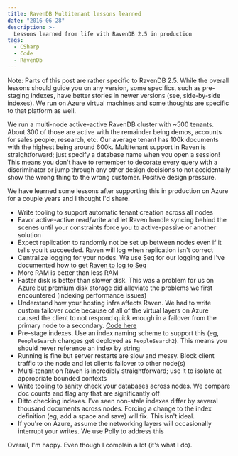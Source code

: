 ```yaml
---
title: RavenDB Multitenant lessons learned
date: "2016-06-28"
description: >-
  Lessons learned from life with RavenDB 2.5 in production
tags:
  - CSharp
  - Code
  - RavenDb
---
```


Note: Parts of this post are rather specific to RavenDB 2.5. While the overall lessons should guide you on any version, some specifics, such as pre-staging indexes, have better stories in newer versions (see, side-by-side indexes). We run on Azure virtual machines and some thoughts are specific to that platform as well.

We run a multi-node active-active RavenDB cluster with ~500 tenants. About 300 of those are active with the remainder being demos, accounts for sales people, research, etc. Our average tenant has 100k documents with the highest being around 600k. Multitenant support in Raven is straightforward; just specify a database name when you open a session! This means you don't have to remember to decorate every query with a discriminator or jump through any other design decisions to not accidentally show the wrong thing to the wrong customer. Positive design pressure.

We have learned some lessons after supporting this in production on Azure for a couple years and I thought I'd share.

 - Write tooling to support automatic tenant creation across all nodes
 - Favor active-active read/write and let Raven handle syncing behind the scenes until your constraints force you to active-passive or another solution
 - Expect replication to randomly not be set up between nodes even if it tells you it succeeded. Raven will log when replication isn't correct
 - Centralize logging for your nodes. We use Seq for our logging and I've documented how to get [Raven to log to Seq](/ravendb-seq/)
 - More RAM is better than less RAM
 - Faster disk is better than slower disk. This was a problem for us on Azure but premium disk storage did alleviate the problems we first encountered (indexing performance issues)
 - Understand how your hosting infra affects Raven. We had to write custom failover code because of all of the virtual layers on Azure caused the client to not respond quick enough in a failover from the primary node to a secondary. [Code here](https://gist.github.com/hyrmn/7262c3d7450793550e48)
 - Pre-stage indexes. Use an index naming scheme to support this (eg, `PeopleSearch` changes get deployed as `PeopleSearch2`). This means you should never reference an index by string
 - Running is fine but server restarts are slow and messy. Block client traffic to the node and let clients failover to other node(s)
 - Multi-tenant on Raven is incredibly straightforward; use it to isolate at appropriate bounded contexts
 - Write tooling to sanity check your databases across nodes. We compare doc counts and flag any that are significantly off
 - Ditto checking indexes. I've seen non-stale indexes differ by several thousand documents across nodes. Forcing a change to the index definition (eg, add a space and save) will fix. This isn't ideal.
 - If you're on Azure, assume the networking layers will occasionally interrupt your writes. We use Polly to address this 

Overall, I'm happy. Even though I complain a lot (it's what I do).